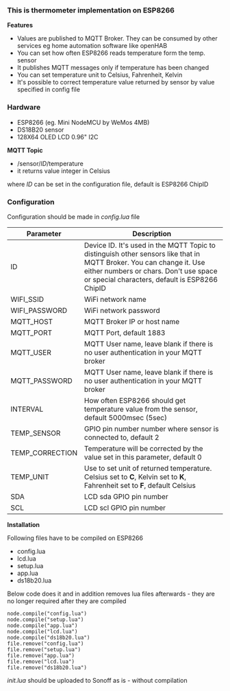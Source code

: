 ### This is thermometer implementation on ESP8266

**Features**
* Values are published to MQTT Broker. They can be consumed by other services eg home automation software like openHAB
* You can set how often ESP8266 reads temperature form the temp. sensor
* It publishes MQTT messages only if temperature has been changed
* You can set temperature unit to Celsius, Fahrenheit, Kelvin
* It's possible to correct temperature value returned by sensor by value specified in config file 

### Hardware
* ESP8266 (eg. Mini NodeMCU by WeMos 4MB)
* DS18B20 sensor
* 128X64 OLED LCD 0.96" I2C

**MQTT Topic** 
* /sensor/*ID*/temperature
* it returns value integer in Celsius  

where _ID_ can be set in the configuration file, default is ESP8266 ChipID


### Configuration
Configuration should be made in _config.lua_ file

| Parameter  | Description |
|---|---|
| ID | Device ID. It's used in the MQTT Topic to distinguish other sensors like that in MQTT Broker. You can change it. Use either numbers or chars. Don't use space or special characters, default is ESP8266 ChipID |
| WIFI_SSID  | WiFi network name |
| WIFI_PASSWORD   | WiFi network password |
| MQTT_HOST  | MQTT Broker IP or host name |
| MQTT_PORT  | MQTT Port, default 1883 |
| MQTT_USER  | MQTT User name, leave blank if there is no user authentication in your MQTT broker |
| MQTT_PASSWORD  | MQTT User name, leave blank if there is no user authentication in your MQTT broker |
| INTERVAL   | How often ESP8266 should get temperature value from the sensor, default 5000msec (5sec) |
| TEMP_SENSOR   | GPIO pin number number where sensor is connected to, default 2 |
| TEMP_CORRECTION   | Temperature will be corrected by the value set in this parameter, default 0 |
| TEMP_UNIT | Use to set unit of returned temperature. Celsius set to **C**, Kelvin set to **K**, Fahrenheit set to **F**, default Celsius |
| SDA   | LCD sda GPIO pin number |
| SCL   | LCD scl GPIO pin number |

**Installation**

Following files have to be compiled on ESP8266
* config.lua
* lcd.lua
* setup.lua
* app.lua
* ds18b20.lua


Below code does it and in addition removes lua files afterwards - they are no longer required after they are compiled
``` 
node.compile("config.lua")
node.compile("setup.lua")
node.compile("app.lua")
node.compile("lcd.lua")
node.compile("ds18b20.lua")
file.remove("config.lua")
file.remove("setup.lua")
file.remove("app.lua")
file.remove("lcd.lua")
file.remove("ds18b20.lua")
```

_init.lua_ should be uploaded to Sonoff as is - without compilation
